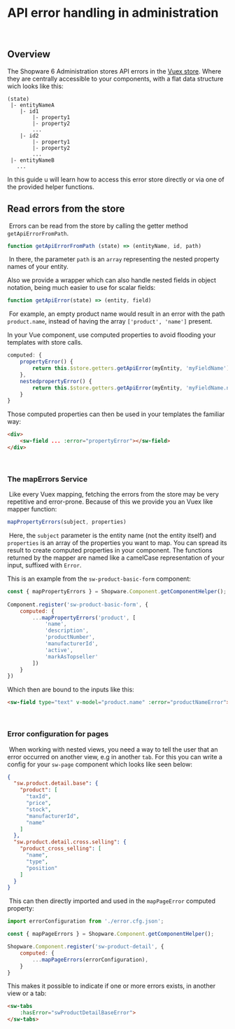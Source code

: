 # API error handling in administration
​
## Overview

The Shopware 6 Administration stores API errors in the [Vuex store](https://vuex.vuejs.org/).
Where they are centrally accessible to your components, with a flat data structure wich looks like this:

```
(state)
 |- entityNameA
    |- id1
        |- property1
        |- property2
        ...
    |- id2
        |- property1
        |- property2
        ...
 |- entityNameB
   ...         
```

In this guide u will learn how to access this error store directly or via one of the provided helper functions.
​
## Read errors from the store
​
Errors can be read from the store by calling the getter method `getApiErrorFromPath`.
​
```javascript
function getApiErrorFromPath (state) => (entityName, id, path)
```
​
In there, the parameter `path` is an `array` representing the nested property names of your entity.

Also we provide a wrapper which can also handle nested fields in object notation, being much easier to use for scalar fields:
​
```javascript
function getApiError(state) => (entity, field)
```
​
For example, an empty product name would result in an error with the path `product.name`, instead of having the array `['product', 'name']` present.

In your Vue component, use computed properties to avoid flooding your templates with store calls.
​
```javascript
computed: {
    propertyError() {
        return this.$store.getters.getApiError(myEntity, 'myFieldName');
    },
    nestedpropertyError() {
        return this.$store.getters.getApiError(myEntity, 'myFieldName.nested');
    }
}
```

Those computed properties can then be used in your templates the familiar way:

```html
<div>
    <sw-field ... :error="propertyError"></sw-field>
</div>
```
​
### The mapErrors Service
​
Like every Vuex mapping, fetching the errors from the store may be very repetitive and error-prone.
Because of this we provide you an Vuex like mapper function:
​
```javascript
mapPropertyErrors(subject, properties)
```
​
Here, the `subject` parameter is the entity name (not the entity itself) and `properties` is an array of the properties you want to map.
You can spread its result to create computed properties in your component.
The functions returned by the mapper are named like a camelCase representation of your input, suffixed with `Error`.

This is an example from the `sw-product-basic-form` component:
​
```javascript
const { mapPropertyErrors } = Shopware.Component.getComponentHelper();
    
Component.register('sw-product-basic-form', {
    computed: {
        ...mapPropertyErrors('product', [
            'name',
            'description',
            'productNumber',
            'manufacturerId',
            'active',
            'markAsTopseller'
        ])
    }
})
```

Which then are bound to the inputs like this:

```html
<sw-field type="text" v-model="product.name" :error="productNameError">
``` 
​
### Error configuration for pages
​
When working with nested views, you need a way to tell the user that an error occurred on another view, e.g in another `tab`.
For this you can write a config for your `sw-page` component which looks like seen below: 
​
```json
{
  "sw.product.detail.base": {
    "product": [
      "taxId",
      "price",
      "stock",
      "manufacturerId",
      "name"
    ]
  },
  "sw.product.detail.cross.selling": {
    "product_cross_selling": [
      "name",
      "type",
      "position"
    ]
  }
}
```
​
This can then directly imported and used in the `mapPageError` computed property:

```javascript
import errorConfiguration from './error.cfg.json';

const { mapPageErrors } = Shopware.Component.getComponentHelper();

Shopware.Component.register('sw-product-detail', {
    computed: {
        ...mapPageErrors(errorConfiguration),
    }
}
```

This makes it possible to indicate if one or more errors exists, in another view or a tab:

```html
<sw-tabs
    :hasError="swProductDetailBaseError">
</sw-tabs>
```
